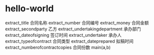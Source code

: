 # hello-world
extract_title 合同名称
extract_number 合同编号
extract_money 合同金额
extract_secondparty 乙方
extract_undertakingdepartment 承办部门
extract_dateofsigning 签订时间
extract_undertaker 承办人
extract_typeofcontract 合同类型
extract_dateprepared 拟稿时间
extract_numberofcontractcopies 合同份数
main(a,b) 
